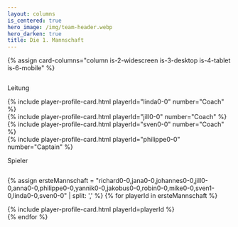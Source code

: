 ```yaml
---
layout: columns
is_centered: true
hero_image: /img/team-header.webp
hero_darken: true
title: Die 1. Mannschaft
---
```


{% assign card-columns="column is-2-widescreen is-3-desktop is-4-tablet is-6-mobile" %}

<div class="column is-12" style="flex: none; width: 100%">
    <p class="title is-3 has-text-centered">Leitung</p>
</div>

<div class="{{card-columns}}">
  {% include player-profile-card.html playerId="linda0-0" number="Coach" %}
</div>
<div class="{{card-columns}}">
  {% include player-profile-card.html playerId="jill0-0" number="Coach" %}
</div>
<div class="{{card-columns}}">
  {% include player-profile-card.html playerId="sven0-0" number="Coach" %}
</div>
<div class="{{card-columns}}">
  {% include player-profile-card.html playerId="philippe0-0" number="Captain" %}
</div>

<div class="column is-12" style="flex: none; width: 100%">
    <p class="title is-3 has-text-centered">Spieler</p>
</div>

{% assign ersteMannschaft = "richard0-0,jana0-0,johannes0-0,jill0-0,anna0-0,philippe0-0,yannik0-0,jakobus0-0,robin0-0,mike0-0,sven1-0,linda0-0,sven0-0" | split: ',' %}
{% for playerId in ersteMannschaft %}
  <div class="{{card-columns}}">
    {% include player-profile-card.html playerId=playerId %}
  </div>
{% endfor %}

